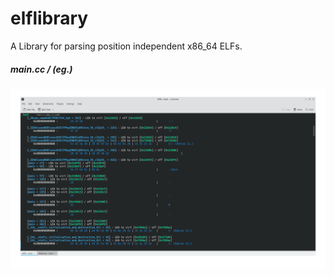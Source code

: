 # elflibrary
A Library for parsing position independent x86_64 ELFs.
##### main.cc / (eg.)
![banner](https://raw.githubusercontent.com/0xT4lkingHe4d/elflib/refs/heads/main/banner.png)
